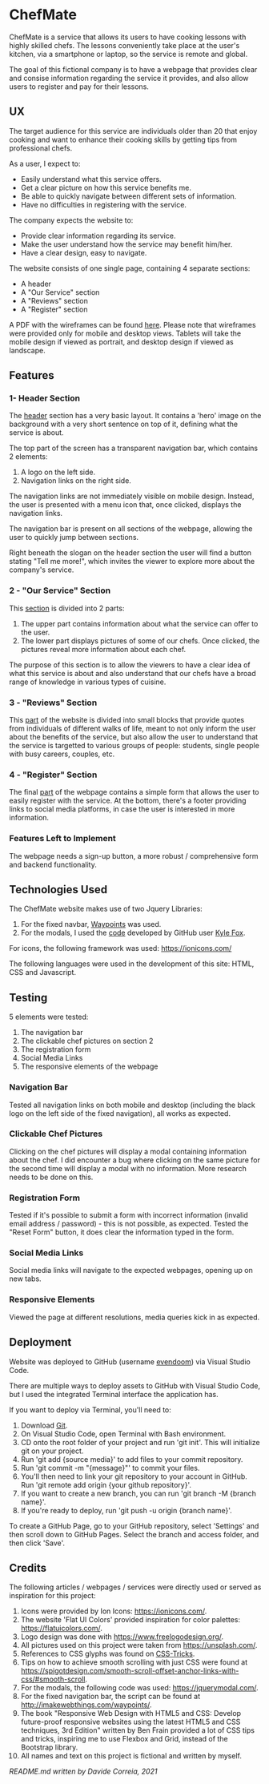 # ChefMate

ChefMate is a service that allows its users to have cooking lessons with highly skilled chefs. The lessons conveniently take place at the user's kitchen, via a smartphone or laptop, so the service is remote and global.

The goal of this fictional company is to have a webpage that provides clear and consise information regarding the service it provides, and also allow users to register and pay for their lessons.

## UX

The target audience for this service are individuals older than 20 that enjoy cooking and want to enhance their cooking skills by getting tips from professional chefs.

As a user, I expect to:
* Easily understand what this service offers.
* Get a clear picture on how this service benefits me.
* Be able to quickly navigate between different sets of information.
* Have no difficulties in registering with the service. 

The company expects the website to:
* Provide clear information regarding its service.
* Make the user understand how the service may benefit him/her.
* Have a clear design, easy to navigate.

The website consists of one single page, containing 4 separate sections:
* A header
* A "Our Service" section
* A "Reviews" section
* A "Register" section

A PDF with the wireframes can be found [here](assets/wireframes/wireframes.pdf). Please note that wireframes were provided only for mobile and desktop views. Tablets will take the mobile design if viewed as portrait, and desktop design if viewed as landscape.

## Features
### 1- Header Section

The [header](assets/wireframes/page_1_header.png) section has a very basic layout. It contains a 'hero' image on the background with a very short sentence on top of it, defining what the service is about.

The top part of the screen has a transparent navigation bar, which contains 2 elements:

1. A logo on the left side.
1. Navigation links on the right side.

The navigation links are not immediately visible on mobile design. Instead, the user is presented with a menu icon that, once clicked, displays the navigation links.

The navigation bar is present on all sections of the webpage, allowing the user to quickly jump between sections.

Right beneath the slogan on the header section the user will find a button stating "Tell me more!", which invites the viewer to explore more about the company's service.

### 2 - "Our Service" Section

This [section](assets/wireframes/page_2_our_service.png) is divided into 2 parts:

1. The upper part contains information about what the service can offer to the user.
1. The lower part displays pictures of some of our chefs. Once clicked, the pictures reveal more information about each chef.

The purpose of this section is to allow the viewers to have a clear idea of what this service is about and also understand that our chefs have a broad range of knowledge in various types of cuisine.

### 3 - "Reviews" Section

This [part](assets/wireframes/page_3_reviews.png) of the website is divided into small blocks that provide quotes from individuals of different walks of life, meant to not only inform the user about the benefits of the service, but also allow the user to understand that the service is targetted to various groups of people: students, single people with busy careers, couples, etc.

### 4 - "Register" Section

The final [part](assets/wireframes/page_4_register.png) of the webpage contains a simple form that allows the user to easily register with the service.
At the bottom, there's a footer providing links to social media platforms, in case the user is interested in more information.

### Features Left to Implement

The webpage needs a sign-up button, a more robust / comprehensive form and backend functionality.

## Technologies Used

The ChefMate website makes use of two Jquery Libraries:

1. For the fixed navbar, [Waypoints](http://imakewebthings.com/waypoints/) was used.
1. For the modals, I used the [code](https://jquerymodal.com/) developed by GitHub user [Kyle Fox](https://github.com/kylefox/).

For icons, the following framework was used: https://ionicons.com/

The following languages were used in the development of this site: HTML, CSS and Javascript.

## Testing

5 elements were tested:

1. The navigation bar
1. The clickable chef pictures on section 2
1. The registration form
1. Social Media Links
1. The responsive elements of the webpage

### Navigation Bar

Tested all navigation links on both mobile and desktop (including the black logo on the left side of the fixed navigation), all works as expected.

### Clickable Chef Pictures

Clicking on the chef pictures will display a modal containing information about the chef. I did encounter a bug where clicking on the same picture for the second time will display a modal with no information. More research needs to be done on this.

### Registration Form

Tested if it's possible to submit a form with incorrect information (invalid email address / password) - this is not possible, as expected.
Tested the "Reset Form" button, it does clear the information typed in the form.

### Social Media Links

Social media links will navigate to the expected webpages, opening up on new tabs.

### Responsive Elements

Viewed the page at different resolutions, media queries kick in as expected.

## Deployment

Website was deployed to GitHub (username [evendoom](https://github.com/evendoom/chef_mate)) via Visual Studio Code. 

There are multiple ways to deploy assets to GitHub with Visual Studio Code, but I used the integrated Terminal interface the application has.

If you want to deploy via Terminal, you'll need to:

1. Download [Git](https://git-scm.com/downloads).
1. On Visual Studio Code, open Terminal with Bash environment.
1. CD onto the root folder of your project and run 'git init'. This will initialize git on your project.
1. Run 'git add {source media}' to add files to your commit repository.
1. Run 'git commit -m "{message}"' to commit your files.
1. You'll then need to link your git repository to your account in GitHub. Run 'git remote add origin {your github repository}'.
1. If you want to create a new branch, you can run 'git branch -M {branch name}'.
1. If you're ready to deploy, run 'git push -u origin {branch name}'.

To create a GitHub Page, go to your GitHub repository, select 'Settings' and then scroll down to GitHub Pages. Select the branch and access folder, and then click 'Save'.

## Credits

The following articles / webpages / services were directly used or served as inspiration for this project:

1. Icons were provided by Ion Icons: https://ionicons.com/.
1. The website 'Flat UI Colors' provided inspiration for color palettes: https://flatuicolors.com/.
1. Logo design was done with https://www.freelogodesign.org/.
1. All pictures used on this project were taken from https://unsplash.com/.
1. References to CSS glyphs was found on [CSS-Tricks](https://css-tricks.com/snippets/html/glyphs/).
1. Tips on how to achieve smooth scrolling with just CSS were found at https://spigotdesign.com/smooth-scroll-offset-anchor-links-with-css/#smooth-scroll.
1. For the modals, the following code was used: https://jquerymodal.com/.
1. For the fixed navigation bar, the script can be found at http://imakewebthings.com/waypoints/.
1. The book "Responsive Web Design with HTML5 and CSS: Develop future-proof responsive websites using the latest HTML5 and CSS techniques, 3rd Edition" written by Ben Frain provided a lot of CSS tips and tricks, inspiring me to use Flexbox and Grid, instead of the Bootstrap library.
1. All names and text on this project is fictional and written by myself.

*README.md written by Davide Correia, 2021*